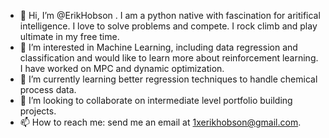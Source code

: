 - 👋 Hi, I’m @ErikHobson . I am a python native with fascination for aritifical intelligence. I love to solve problems and compete. I rock climb and play ultimate in my free time.
- 👀 I’m interested in Machine Learning, including data regression and classification and would like to learn more about reinforcement learning. I have worked on MPC and dynamic optimization.
- 🌱 I’m currently learning better regression techniques to handle chemical process data.
- 💞️ I’m looking to collaborate on intermediate level portfolio building projects.
- 📫 How to reach me: send me an email at 1xerikhobson@gmail.com.

<!---
ErikHobson/ErikHobson is a ✨ special ✨ repository because its `README.md` (this file) appears on your GitHub profile.
You can click the Preview link to take a look at your changes.
--->
